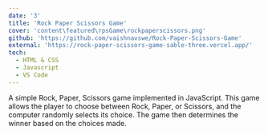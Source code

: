```yaml
---
date: '3'
title: 'Rock Paper Scissors Game'
cover: 'content\featured\rpsGame\rockpaperscissors.png'
github: 'https://github.com/vaishnavswe/Rock-Paper-Scissors-Game'
external: 'https://rock-paper-scissors-game-sable-three.vercel.app/'
tech:
  - HTML & CSS
  - Javascript
  - VS Code
---
```

A simple Rock, Paper, Scissors game implemented in JavaScript. This game allows the player to choose between Rock, Paper, or Scissors, and the computer randomly selects its choice. The game then determines the winner based on the choices made.

